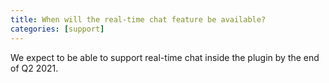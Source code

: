 ```yaml
---
title: When will the real-time chat feature be available?
categories: [support]
---
```


We expect to be able to support real-time chat inside the plugin by the end of Q2 2021.
